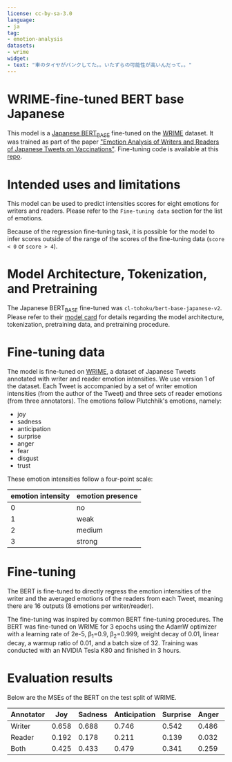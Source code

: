 ```yaml
---
license: cc-by-sa-3.0
language:
- ja
tag:
- emotion-analysis
datasets:
- wrime
widget:
- text: "車のタイヤがパンクしてた。。いたずらの可能性が高いんだって。。"
---
```


# WRIME-fine-tuned BERT base Japanese

This model is a [Japanese BERT<sub>BASE</sub>](https://huggingface.co/cl-tohoku/bert-base-japanese-v2) fine-tuned on the [WRIME](https://github.com/ids-cv/wrime) dataset. It was trained as part of the paper ["Emotion Analysis of Writers and Readers of Japanese Tweets on Vaccinations"](https://aclanthology.org/2022.wassa-1.10/). Fine-tuning code is available at this [repo](https://github.com/PatrickJohnRamos/BERT-Japan-vaccination).

# Intended uses and limitations

This model can be used to predict intensities scores for eight emotions for writers and readers. Please refer to the `Fine-tuning data` section for the list of emotions.

Because of the regression fine-tuning task, it is possible for the model to infer scores outside of the range of the scores of the fine-tuning data (`score < 0` or `score > 4`).

# Model Architecture, Tokenization, and Pretraining

The Japanese BERT<sub>BASE</sub> fine-tuned was `cl-tohoku/bert-base-japanese-v2`. Please refer to their [model card](https://huggingface.co/cl-tohoku/bert-base-japanese-v2) for details regarding the model architecture, tokenization, pretraining data, and pretraining procedure.

# Fine-tuning data

The model is fine-tuned on [WRIME](https://github.com/ids-cv/wrime), a dataset of Japanese Tweets annotated with writer and reader emotion intensities. We use version 1 of the dataset. Each Tweet is accompanied by a set of writer emotion intensities (from the author of the Tweet) and three sets of reader emotions (from three annotators). The emotions follow Plutchhik's emotions, namely:

* joy
* sadness
* anticipation
* surprise
* anger
* fear
* disgust
* trust

These emotion intensities follow a four-point scale:

| emotion intensity | emotion presence|
|---|---|
| 0 | no |
| 1 | weak |
| 2 | medium |
| 3 | strong |

# Fine-tuning

The BERT is fine-tuned to directly regress the emotion intensities of the writer and the averaged emotions of the readers from each Tweet, meaning there are 16 outputs (8 emotions per writer/reader).

The fine-tuning was inspired by common BERT fine-tuning procedures. The BERT was fine-tuned on WRIME for 3 epochs using the AdamW optimizer with a learning rate of 2e-5, β<sub>1</sub>=0.9, β<sub>2</sub>=0.999, weight decay of 0.01, linear decay, a warmup ratio of 0.01, and a batch size of 32. Training was conducted with an NVIDIA Tesla K80 and finished in 3 hours.

# Evaluation results

Below are the MSEs of the BERT on the test split of WRIME.

| Annotator | Joy | Sadness | Anticipation | Surprise | Anger | Fear | Disgust | Trust | Overall |
|---|---|---|---|---|---|---|---|---|---| 
| Writer | 0.658 | 0.688 | 0.746 | 0.542 | 0.486 | 0.462 | 0.664 | 0.400 | 0.581 |
| Reader | 0.192 | 0.178 | 0.211 | 0.139 | 0.032 | 0.147 | 0.123 | 0.029 | 0.131 |
| Both | 0.425 | 0.433 | 0.479 | 0.341 | 0.259 | 0.304 | 0.394 | 0.214 | 0.356 |